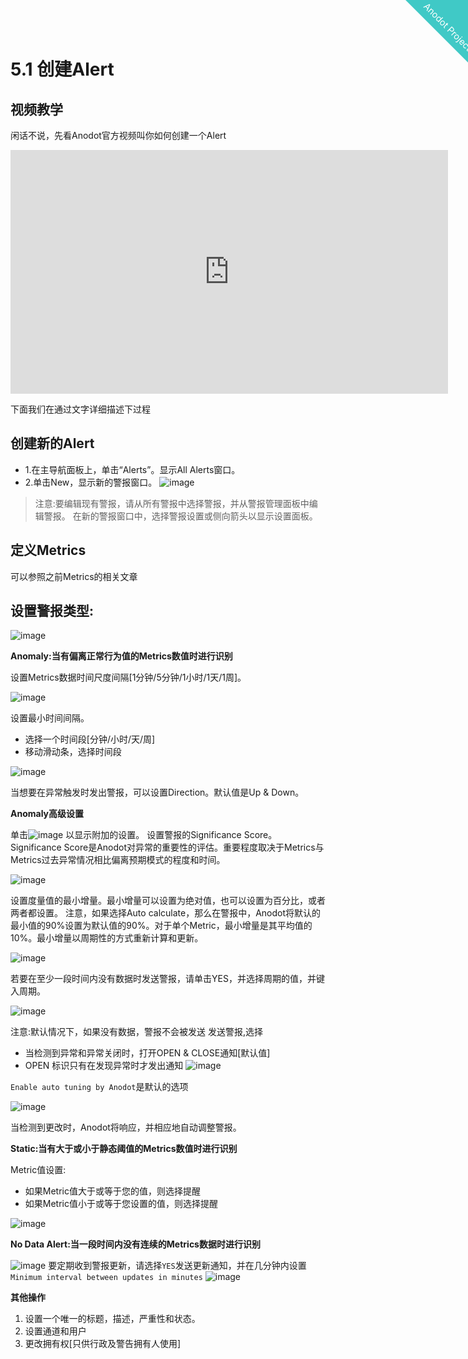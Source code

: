 
<html>
    <a href="http://anodot.nie.netease.com/" class="homepage-corner" aria-label="View source on Github">
        <svg width="100" height="100" viewBox="0 0 250 250" style="fill:#40c9c6; color:#fff; position: fixed; top: 0; border: 0; right: 0;" aria-hidden="true">
            <path d="M0,0 L250,250 L250,0 Z"></path>
            <text x="40" y="40" fill="white" style="font-size: 36px;" size="20" transform="rotate(45 70,70)">Anodot Project</text>
        </svg>
    </a>
    </style>
</html>


# 5.1 创建Alert


## 视频教学

闲话不说，先看Anodot官方视频叫你如何创建一个Alert

<iframe width="700" height="390" src="https://www.youtube.com/embed/hd0roaHyqMM" frameborder="0" allow="autoplay; encrypted-media" allowfullscreen></iframe>

下面我们在通过文字详细描述下过程

## 创建新的Alert

- 1.在主导航面板上，单击“Alerts”。显示All Alerts窗口。
- 2.单击New，显示新的警报窗口。
![image](1_create_alert/create_alert_01.png)


> 注意:要编辑现有警报，请从所有警报中选择警报，并从警报管理面板中编辑警报。
在新的警报窗口中，选择警报设置或侧向箭头以显示设置面板。

## 定义Metrics

可以参照之前Metrics的相关文章


## 设置警报类型:

![image](1_create_alert/create_alert_02.png)

**Anomaly:当有偏离正常行为值的Metrics数值时进行识别**

设置Metrics数据时间尺度间隔[1分钟/5分钟/1小时/1天/1周]。

![image](1_create_alert/create_alert_03.png)

设置最小时间间隔。
  - 选择一个时间段[分钟/小时/天/周]
  - 移动滑动条，选择时间段

![image](1_create_alert/create_alert_04.png)

当想要在异常触发时发出警报，可以设置Direction。默认值是Up & Down。

**Anomaly高级设置**

单击![image](1_create_alert/create_alert_05.png) 以显示附加的设置。
设置警报的Significance Score。Significance Score是Anodot对异常的重要性的评估。重要程度取决于Metrics与Metrics过去异常情况相比偏离预期模式的程度和时间。

![image](1_create_alert/create_alert_06.png)

设置度量值的最小增量。最小增量可以设置为绝对值，也可以设置为百分比，或者两者都设置。
注意，如果选择Auto calculate，那么在警报中，Anodot将默认的最小值的90%设置为默认值的90%。对于单个Metric，最小增量是其平均值的10%。最小增量以周期性的方式重新计算和更新。

![image](1_create_alert/create_alert_07.png)

若要在至少一段时间内没有数据时发送警报，请单击YES，并选择周期的值，并键入周期。

![image](1_create_alert/create_alert_08.png)

注意:默认情况下，如果没有数据，警报不会被发送
发送警报,选择
- 当检测到异常和异常关闭时，打开OPEN & CLOSE通知[默认值]
- OPEN 标识只有在发现异常时才发出通知
![image](1_create_alert/create_alert_09.png)

`Enable auto tuning by Anodot`是默认的选项

![image](1_create_alert/create_alert_10.png)

当检测到更改时，Anodot将响应，并相应地自动调整警报。

**Static:当有大于或小于静态阈值的Metrics数值时进行识别**

Metric值设置:
- 如果Metric值大于或等于您的值，则选择提醒
- 如果Metric值小于或等于您设置的值，则选择提醒

![image](1_create_alert/create_alert_11.png)

**No Data Alert:当一段时间内没有连续的Metrics数据时进行识别**

![image](1_create_alert/create_alert_12.png)
要定期收到警报更新，请选择`YES`发送更新通知，并在几分钟内设置`Minimum interval between updates in minutes`
![image](1_create_alert/create_alert_13.png)

**其他操作**
1)	设置一个唯一的标题，描述，严重性和状态。
2)	设置通道和用户
3)	更改拥有权[只供行政及警告拥有人使用]
